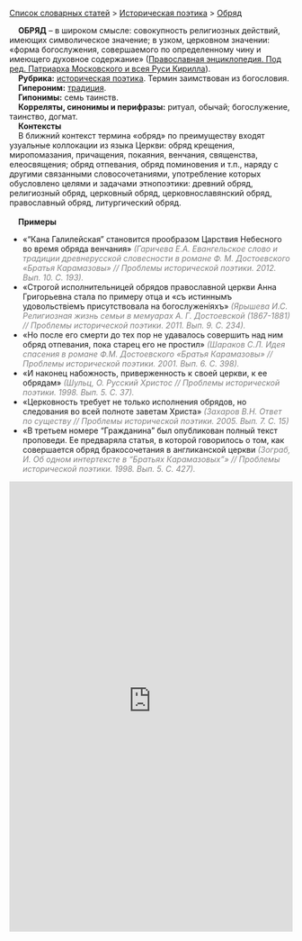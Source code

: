 <style>
st { color: Gray;
  font-style: italic;}
</style>

[Список словарных статей](https://thesaurus-dostoevsky.github.io/Thesaurus/) > [Историческая поэтика](histpoe.md) > [Обряд](обряд.md) 

&nbsp;&nbsp;&nbsp;&nbsp;**ОБРЯД** – в широком смысле: совокупность религиозных действий, имеющих символическое значение; в узком, церковном значении: «форма богослужения, совершаемого по определенному чину и имеющего духовное содержание» ([Православная энциклопедия. Под ред. Патриарха Московского и всея Руси Кирилла](https://www.pravenc.ru)).  
&nbsp;&nbsp;&nbsp;&nbsp;**Рубрика:** [историческая поэтика](histpoe.md). Термин заимствован из богословия.  
&nbsp;&nbsp;&nbsp;&nbsp;**Гипероним:** [традиция](традиция.md).  
&nbsp;&nbsp;&nbsp;&nbsp;**Гипонимы:** семь таинств.  
&nbsp;&nbsp;&nbsp;&nbsp;**Корреляты, синонимы и перифразы:** ритуал, обычай; богослужение, таинство, догмат.  
&nbsp;&nbsp;&nbsp;&nbsp;**Контексты**  
&nbsp;&nbsp;&nbsp;&nbsp;В ближний контекст термина «обряд» по преимуществу входят узуальные коллокации из языка Церкви: обряд крещения, миропомазания, причащения, покаяния, венчания,  священства, елеосвящения; обряд отпевания, обряд поминовения и т.п., наряду с другими связанными словосочетаниями, употребление которых обусловлено целями и задачами этнопоэтики: древний обряд, религиозный обряд, церковный обряд, церковнославянский обряд, православный обряд, литургический обряд.  
  <br>
&nbsp;&nbsp;&nbsp;&nbsp;**Примеры**  
* «“Кана Галилейская” становится прообразом Царствия Небесного во время обряда венчания» <st>(Гаричева Е.А. Евангельское слово и традиции древнерусской словесности в романе Ф. М. Достоевского «Братья Карамазовы» // Проблемы исторической поэтики. 2012. Вып.  10. С. 193).</st>
* «Строгой исполнительницей обрядов православной церкви Анна Григорьевна стала по примеру отца и «съ истиннымъ удовольствіемъ присутствовала на богослуженіяхъ» <st>(Ярышева И.С. Религиозная жизнь семьи в мемуарах А. Г. Достоевской (1867-1881) // Проблемы исторической поэтики. 2011. Вып.  9. С. 234).</st>
* «Но после его смерти до тех пор не удавалось совершить над ним обряд отпевания, пока старец его не простил»  <st>(Шараков С.Л. Идея спасения в романе Ф.М. Достоевского «Братья Карамазовы» // Проблемы исторической поэтики. 2001. Вып.  6. С. 398).</st>
* «И наконец набожность, приверженность к своей церкви, к ее обрядам» <st>(Шульц, О. Русский Христос // Проблемы исторической поэтики. 1998. Вып.  5. С. 37).</st>
* «Церковность требует не только исполнения обрядов, но следования во всей полноте заветам Христа» <st>(Захаров В.Н. Ответ по существу // Проблемы исторической поэтики. 2005. Вып.  7. С. 15)</st>
* «В третьем номере “Гражданина” был опубликован полный текст проповеди. Ее предваряла статья, в которой говорилось о том, как совершается обряд бракосочетания в англиканской церкви <st>(Зограб, И. Об одном интертексте в “Братьях Карамазовых”» // Проблемы исторической поэтики. 1998. Вып.  5. С. 427).</st>


<iframe src="https://thesaurus-dostoevsky.github.io/nk/обряд.html" style="border:0px;width:100%;height:800px" allowfullscreen="true" webkitallowfullscreen="true" mozallowfullscreen="true">
